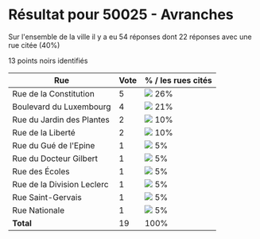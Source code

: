 # Résultat pour 50025 - Avranches

Sur l'ensemble de la ville il y a eu 54 réponses dont 22 réponses avec une rue citée (40%)

13 points noirs identifiés

| Rue | Vote | % / les rues cités|
|-----|------|-------------------|
| Rue de la Constitution | 5 | <img src="../../img/bar_26.gif" />&nbsp;26%|
| Boulevard du Luxembourg | 4 | <img src="../../img/bar_21.gif" />&nbsp;21%|
| Rue du Jardin des Plantes | 2 | <img src="../../img/bar_10.gif" />&nbsp;10%|
| Rue de la Liberté | 2 | <img src="../../img/bar_10.gif" />&nbsp;10%|
| Rue du Gué de l'Epine | 1 | <img src="../../img/bar_5.gif" />&nbsp;5%|
| Rue du Docteur Gilbert | 1 | <img src="../../img/bar_5.gif" />&nbsp;5%|
| Rue des Écoles | 1 | <img src="../../img/bar_5.gif" />&nbsp;5%|
| Rue de la Division Leclerc | 1 | <img src="../../img/bar_5.gif" />&nbsp;5%|
| Rue Saint-Gervais | 1 | <img src="../../img/bar_5.gif" />&nbsp;5%|
| Rue Nationale | 1 | <img src="../../img/bar_5.gif" />&nbsp;5%|
| **Total** | 19 | 100%|
